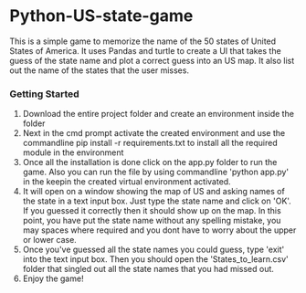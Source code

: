 # Python-US-state-game
This is a simple game to memorize the name of the 50 states of United States of America. It uses Pandas and turtle to create a UI that takes the guess of the state name and plot a correct guess into an US map. It also list out the name of the states that the user misses.

### Getting Started
1. Download the entire project folder and create an environment inside the folder
2. Next in the cmd prompt activate the created environment and use the commandline pip install -r requirements.txt to install all the required module in the environment
3. Once all the installation is done click on the app.py folder to run the game. Also you can run the file by using commandline 'python app.py' in the keepin the created virtual environment activated.
4. It will open on a window showing the map of US and asking names of the state in a text input box. Just type the state name and click on 'OK'. If you guessed it correctly then it should show up on the map. In this point, you have put the state name without any spelling mistake, you may spaces where required and you dont have to worry about the upper or lower case. 
5. Once you've guessed all the state names you could guess, type 'exit' into the text input box. Then you should open the 'States_to_learn.csv' folder that singled out all the state names that you had missed out.
6. Enjoy the game!
